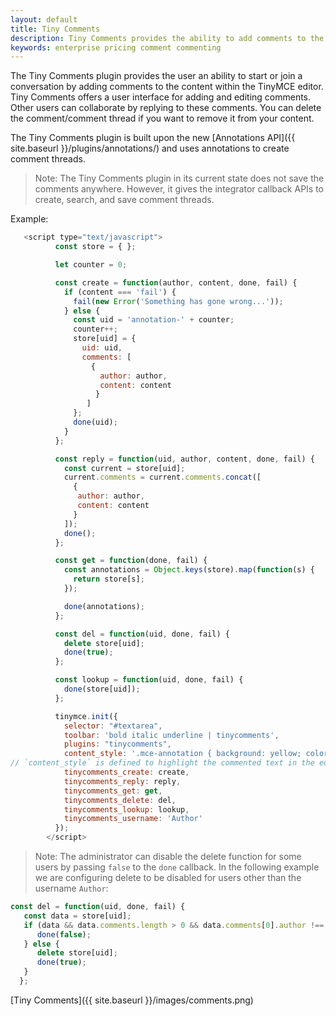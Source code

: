 ```yaml
---
layout: default
title: Tiny Comments
description: Tiny Comments provides the ability to add comments to the content and collaborate with other users for content editing.
keywords: enterprise pricing comment commenting
---
```


The Tiny Comments plugin provides the user an ability to start or join a conversation by adding comments to the content within the TinyMCE editor.
Tiny Comments offers a user interface for adding and editing comments. Other users can collaborate by replying to these comments. You can delete the comment/comment thread if you want to remove it from your content.

The Tiny Comments plugin is built upon the new [Annotations API]({{ site.baseurl }}/plugins/annotations/) and uses annotations to create comment threads.

> Note: The Tiny Comments plugin in its current state does not save the comments anywhere. However, it gives the integrator callback APIs to create, search, and save comment threads.

Example:

```js
   <script type="text/javascript">
          const store = { };

          let counter = 0;

          const create = function(author, content, done, fail) {
            if (content === 'fail') {
              fail(new Error('Something has gone wrong...'));
            } else {
              const uid = 'annotation-' + counter;
              counter++;
              store[uid] = {
                uid: uid,
                comments: [
                  {
                    author: author,
                    content: content
                   }
                 ]
              };
              done(uid);
            }
          };

          const reply = function(uid, author, content, done, fail) {
            const current = store[uid];
            current.comments = current.comments.concat([
              {
               author: author,
               content: content
              }
            ]);
            done();
          };

          const get = function(done, fail) {
            const annotations = Object.keys(store).map(function(s) {
              return store[s];
            });

            done(annotations);
          };

          const del = function(uid, done, fail) {
            delete store[uid];
            done(true);
          };

          const lookup = function(uid, done, fail) {
            done(store[uid]);
          };

          tinymce.init({
            selector: "#textarea",
            toolbar: 'bold italic underline | tinycomments',
            plugins: "tinycomments",
            content_style: '.mce-annotation { background: yellow; color: black; } .tc-active-annotation {background: lime; color: black; }',
// `content_style` is defined to highlight the commented text in the editor. You can choose a different color as per your preference.
            tinycomments_create: create,
            tinycomments_reply: reply,
            tinycomments_get: get,
            tinycomments_delete: del,
            tinycomments_lookup: lookup,
            tinycomments_username: 'Author'
          });
        </script>
```
> Note: The administrator can disable the delete function for some users by passing `false` to the `done` callback. In the following example we are configuring delete to be disabled for users other than the username `Author`:

```js
const del = function(uid, done, fail) {
   const data = store[uid];
   if (data && data.comments.length > 0 && data.comments[0].author !== 'Author') {
      done(false);
   } else {
      delete store[uid];
      done(true);
   }
  };
```

[Tiny Comments]({{ site.baseurl }}/images/comments.png)
